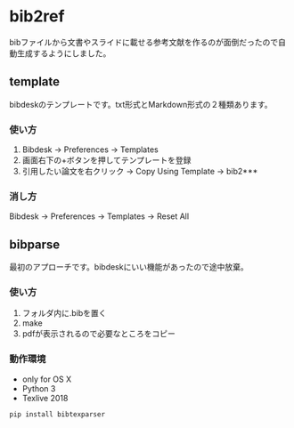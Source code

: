 # bib2ref

bibファイルから文書やスライドに載せる参考文献を作るのが面倒だったので自動生成するようにしました。

## template  
bibdeskのテンプレートです。txt形式とMarkdown形式の２種類あります。

### 使い方

1. Bibdesk -> Preferences -> Templates
1. 画面右下の+ボタンを押してテンプレートを登録
1. 引用したい論文を右クリック -> Copy Using Template -> bib2***

### 消し方
Bibdesk -> Preferences -> Templates -> Reset All

## bibparse
最初のアプローチです。bibdeskにいい機能があったので途中放棄。

### 使い方
1. フォルダ内に.bibを置く
2. make
3. pdfが表示されるので必要なところをコピー

### 動作環境

- only for OS X
- Python 3
- Texlive 2018

```pip install bibtexparser```
